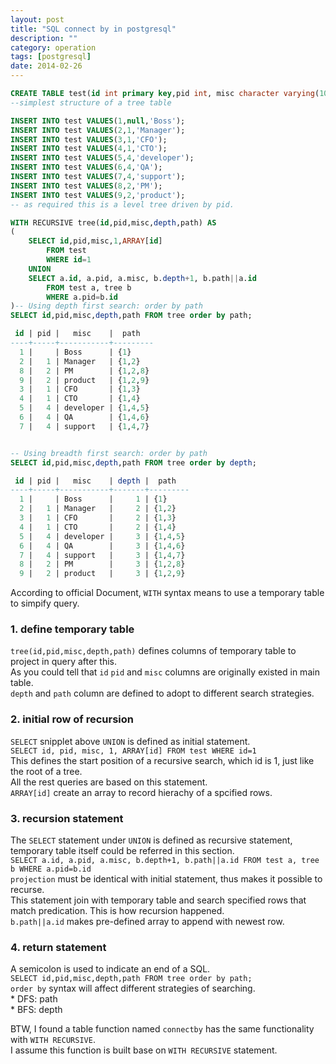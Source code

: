 ```yaml
---
layout: post
title: "SQL connect by in postgresql"
description: ""
category: operation
tags: [postgresql]
date: 2014-02-26
---
```


```sql
CREATE TABLE test(id int primary key,pid int, misc character varying(10));
--simplest structure of a tree table

INSERT INTO test VALUES(1,null,'Boss');
INSERT INTO test VALUES(2,1,'Manager');
INSERT INTO test VALUES(3,1,'CFO');
INSERT INTO test VALUES(4,1,'CTO');
INSERT INTO test VALUES(5,4,'developer');
INSERT INTO test VALUES(6,4,'QA');
INSERT INTO test VALUES(7,4,'support');
INSERT INTO test VALUES(8,2,'PM');
INSERT INTO test VALUES(9,2,'product');
-- as required this is a level tree driven by pid.

WITH RECURSIVE tree(id,pid,misc,depth,path) AS
(
    SELECT id,pid,misc,1,ARRAY[id]
        FROM test
        WHERE id=1
    UNION
    SELECT a.id, a.pid, a.misc, b.depth+1, b.path||a.id
        FROM test a, tree b
        WHERE a.pid=b.id
)-- Using depth first search: order by path
SELECT id,pid,misc,depth,path FROM tree order by path;

 id | pid |   misc    |  path
----+-----+-----------+---------
  1 |     | Boss      | {1}
  2 |   1 | Manager   | {1,2}
  8 |   2 | PM        | {1,2,8}
  9 |   2 | product   | {1,2,9}
  3 |   1 | CFO       | {1,3}
  4 |   1 | CTO       | {1,4}
  5 |   4 | developer | {1,4,5}
  6 |   4 | QA        | {1,4,6}
  7 |   4 | support   | {1,4,7}


-- Using breadth first search: order by path
SELECT id,pid,misc,depth,path FROM tree order by depth;

 id | pid |   misc    | depth |  path   
----+-----+-----------+-------+---------
  1 |     | Boss      |     1 | {1}
  2 |   1 | Manager   |     2 | {1,2}
  3 |   1 | CFO       |     2 | {1,3}
  4 |   1 | CTO       |     2 | {1,4}
  5 |   4 | developer |     3 | {1,4,5}
  6 |   4 | QA        |     3 | {1,4,6}
  7 |   4 | support   |     3 | {1,4,7}
  8 |   2 | PM        |     3 | {1,2,8}
  9 |   2 | product   |     3 | {1,2,9}
```
According to official Document, `WITH` syntax means to use a temporary table to simpify query.  

### 1. define temporary table  
`tree(id,pid,misc,depth,path)` defines columns of temporary table to project in query after this.  
As you could tell that `id` `pid` and `misc` columns are originally existed in main table.  
`depth` and `path` column are defined to adopt to different search strategies.  

### 2. initial row of recursion  
`SELECT` snipplet above `UNION` is defined as initial statement.  
`SELECT id, pid, misc, 1, ARRAY[id] FROM test WHERE id=1`  
This defines the start position of a recursive search, which id is 1, just like the root of a tree.  
All the rest queries are based on this statement.  
`ARRAY[id]` create an array to record hierachy of a spcified rows.

### 3. recursion statement  
The `SELECT` statement under `UNION` is defined as recursive statement, temporary table itself could be referred in this section.  
`SELECT a.id, a.pid, a.misc, b.depth+1, b.path||a.id FROM test a, tree b WHERE a.pid=b.id`  
`projection` must be identical with initial statement, thus makes it possible to recurse.  
This statement join with temporary table and search specified rows that match predication. This is how recursion happened.  
`b.path||a.id` makes pre-defined array to append with newest row.  

### 4. return statement  
A semicolon is used to indicate an end of a SQL.  
`SELECT id,pid,misc,depth,path FROM tree order by path;`  
`order by` syntax will affect different strategies of searching.  
    * DFS: path  
    * BFS: depth


BTW, I found a table function named `connectby` has the same functionality with `WITH RECURSIVE`.  
I assume this function is built base on `WITH RECURSIVE` statement.

